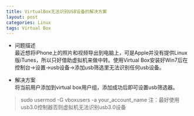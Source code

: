 ```yaml
---
title: VirtualBox无法识别USB设备的解决方案
layout: post
categories: Linux
tags: Virtual Box
---
```


 - 问题描述  
 最近想将iPhone上的照片和视频导出到电脑上，可是Apple并没有提供Linux版iTunes，所以只好借助虚拟机来做中转。使用Virtual Box安装好Win7后在控制台->设置->usb设备->添加usb筛选里无法识别任何usb设备。  
	
 - 解决方案  
 将当前用户添加到virtual box用户组，添加成功后即可设置usb筛选器。
 > sudo usermod -G vboxusers -a your_account_name
 > 注：最好使用usb3.0控制器否则虚拟机无法识别usb3.0设备
